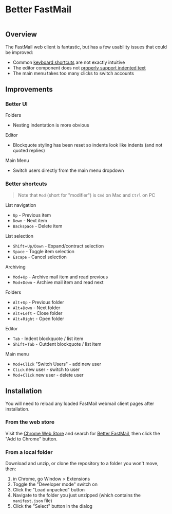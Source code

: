 # Better FastMail

<p style="text-align: center; overflow: hidden;">
<img src="https://repository-images.githubusercontent.com/480079782/f0e3767c-7b90-4ce1-9bd9-a897a0731577" style="margin: -10% 0">
</p>

## Overview

The FastMail web client is fantastic, but has a few usability issues that could be improved:

- Common [keyboard shortcuts](https://www.fastmail.help/hc/en-us/articles/360058753534-Keyboard-shortcuts) are not exactly intuitive
- The editor component does not [properly support indented text](https://twitter.com/dave_stewart/status/1512472229220700171)
- The main menu takes too many clicks to switch accounts


## Improvements

### Better UI

Folders

- Nesting indentation is more obvious

Editor

- Blockquote styling has been reset so indents look like indents (and not quoted replies)

Main Menu

- Switch users directly from the main menu dropdown

### Better shortcuts

> Note that `Mod` (short for "modifier") is `Cmd` on Mac and `Ctrl` on PC

List navigation

- `Up`                          - Previous item
- `Down`                        - Next item
- `Backspace`                   - Delete item

List selection

- `Shift`+`Up/Down`             - Expand/contract selection
- `Space`                       - Toggle item selection
- `Escape`                      - Cancel selection

Archiving

- `Mod`+`Up`                    - Archive mail item and read previous
- `Mod`+`Down`                  - Archive mail item and read next
                          
Folders

- `Alt`+`Up`                    - Previous folder
- `Alt`+`Down`                  - Next folder
- `Alt`+`Left`                  - Close folder
- `Alt`+`Right`                 - Open folder

Editor

- `Tab`                        - Indent blockquote / list item
- `Shift`+`Tab`                - Outdent blockquote / list item

Main menu

- `Mod`+`Click` "Switch Users" - add new user
- `Click` new user             - switch to user
- `Mod`+`Click` new user       - delete user

## Installation

You will need to reload any loaded FastMail webmail client pages after installation.

### From the web store

Visit the [Chrome Web Store](https://chrome.google.com/webstore/category/extensions) and search for [Better FastMail](https://chrome.google.com/webstore/search/better%20fastmail), then click the "Add to Chrome" button.

### From a local folder

Download and unzip, or clone the repository to a folder you won't move, then:

1. in Chrome, go Window > Extensions
2. Toggle the "Developer mode" switch on
3. Click the "Load unpacked" button
4. Navigate to the folder you just unzipped (which contains the `manifest.json` file)
5. Click the "Select" button in the dialog
